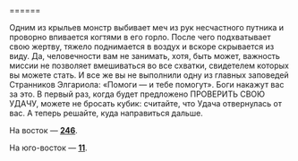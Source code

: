 ======

Одним из крыльев монстр выбивает меч из рук несчастного путника и проворно впивается когтями в его горло. После чего подхватывает свою жертву, тяжело поднимается в воздух и вскоре скрывается из виду. Да, человечности вам не занимать, хотя, быть может, важность миссии не позволяет вмешиваться во все схватки, свидетелем которых вы можете стать. И все же вы не выполнили одну из главных заповедей Странников Элгариола: «Помоги — и тебе помогут». Боги накажут вас за это. В первый раз, когда будет предложено ПРОВЕРИТЬ СВОЮ УДАЧУ, можете не бросать кубик: считайте, что Удача отвернулась от вас. А теперь решайте, куда направиться дальше.

На восток — [**246**](#n_246).

На юго-восток — [**11**](#n_11).

